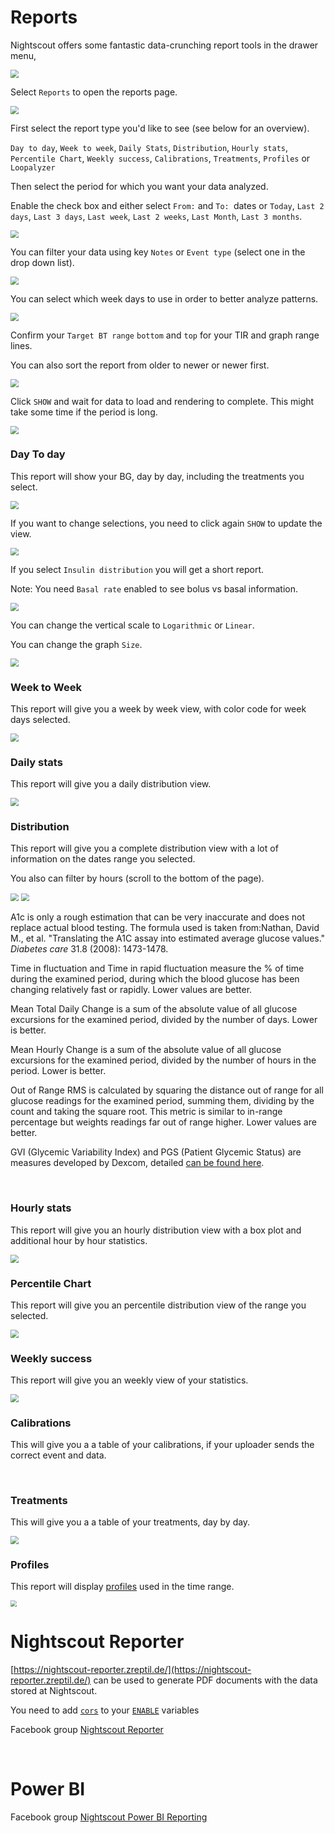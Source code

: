 # Reports

Nightscout offers some fantastic data-crunching report tools in the drawer menu, 

<img src="../img/UseNS21.png" style="zoom:80%;" />

</br>

Select `Reports` to open the reports page.

<img src="../img/Reports00.png" style="zoom:80%;" />

</br>

First select the report type you'd like to see (see below for an overview).

`Day to day`, `Week to week`, `Daily Stats`, `Distribution`, `Hourly stats`, `Percentile Chart`, `Weekly success`, `Calibrations`, `Treatments`, `Profiles` or `Loopalyzer`

Then select the period for which you want your data analyzed.

Enable the check box and either select `From:` and `To: `dates or `Today`, `Last 2 days`, `Last 3 days`, `Last week`, `Last 2 weeks`, `Last Month`, `Last 3 months`.

<img src="../img/Reports01.png" style="zoom:80%;" />

</br>

You can filter your data using key `Notes` or `Event type` (select one in the drop down list).

<img src="../img/Reports02.png" style="zoom:80%;" />

</br>

You can select which week days to use in order to better analyze patterns.

<img src="../img/Reports03.png" style="zoom:80%;" />

</br>

Confirm your `Target BT range` `bottom` and `top` for your TIR and graph range lines.

You can also sort the report from older to newer or newer first.

<img src="../img/Reports04.png" style="zoom:80%;" />

</br>

Click `SHOW` and wait for data to load and rendering to complete. This might take some time if the period is long.

<img src="../img/Reports05.png" style="zoom:80%;" />

</br>

### Day To day

This report will show your BG, day by day, including the treatments you select.

<img src="../img/Reports06.png" style="zoom:80%;" />

</br>

If you want to change selections, you need to click again `SHOW` to update the view.

<img src="../img/Reports07.png" style="zoom:80%;" />

</br>

If you select `Insulin distribution` you will get a short report.

Note: You need `Basal rate` enabled to see bolus vs basal information.

<img src="../img/Reports08.png" style="zoom:80%;" />

</br>

You can change the vertical scale to `Logarithmic` or `Linear`.

You can change the graph `Size`.

<img src="../img/Reports09.png" style="zoom:80%;" />

</br>

### Week to Week

This report will give you a week by week view, with color code for week days selected.

<img src="../img/Reports10.png" style="zoom:80%;" />

</br>

### Daily stats

This report will give you a daily distribution view.

<img src="../img/Reports11.png" style="zoom:80%;" />

</br>

### Distribution

This report will give you a complete distribution view with a lot of information on the dates range you selected.

You also can filter by hours (scroll to the bottom of the page).

<img src="../img/Reports18.png" style="zoom:80%;" />

<img src="../img/Reports12.png" style="zoom:80%;" />

A1c is only a rough estimation that can be very inaccurate and does not replace actual blood testing. The formula used is taken from:Nathan, David M., et al. "Translating the A1C assay into estimated average glucose values." *Diabetes care* 31.8 (2008): 1473-1478.

Time in fluctuation and Time in rapid fluctuation measure the % of time during the examined period, during which the blood glucose has been changing relatively fast or rapidly. Lower values are better.

Mean Total Daily Change is a sum of the absolute value of all glucose excursions for the examined period, divided by the number of days. Lower is better.

Mean Hourly Change is a sum of the absolute value of all glucose excursions for the examined period, divided by the number of hours in the period. Lower is better.

Out of Range RMS is calculated by squaring the distance out of range for all glucose readings for the examined period, summing them, dividing by the count and taking the square root. This metric is similar to in-range percentage but weights readings far out of range higher. Lower values are better.

GVI (Glycemic Variability Index) and PGS (Patient Glycemic Status) are measures developed by Dexcom, detailed [can be found here](https://web.archive.org/web/20160523152519/http://www.healthline.com/diabetesmine/a-new-view-of-glycemic-variability-how-long-is-your-line).

</br>

### Hourly stats

This report will give you an hourly distribution view with a box plot and additional hour by hour statistics.

<img src="../img/Reports13.png" style="zoom:80%;" />

</br>

### Percentile Chart

This report will give you an percentile distribution view of the range you selected.

<img src="../img/Reports16.png" style="zoom:80%;" />

</br>

### Weekly success

This report will give you an weekly view of your statistics.

<img src="../img/Reports14.png" style="zoom:80%;" />

</br>

### Calibrations

This will give you a a table of your calibrations, if your uploader sends the correct event and data.

</br>

### Treatments

This will give you a a table of your treatments, day by day.

<img src="../img/Reports15.png" style="zoom:80%;" />

</br>

### Profiles

This report will display [profiles](../nightscout/profile_editor.md) used in the time range.

<img src="../img/Reports17.png" style="zoom:60%;" />

</br>

# Nightscout Reporter

[https://nightscout-reporter.zreptil.de/](https://nightscout-reporter.zreptil.de/) can be used to generate PDF documents with the data stored at Nightscout.

You need to add [`cors`](../setup_variables/#cors-cors) to your [`ENABLE`](../setup_variables/#enable) variables

Facebook group [Nightscout Reporter](https://www.facebook.com/nightrep)

</br>

# Power BI

Facebook group [Nightscout Power BI Reporting](https://www.facebook.com/groups/857487091295727)